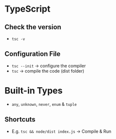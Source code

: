 # TypeScript

## Check the version
- ```tsc -v```

## Configuration File
- ```tsc --init``` -> configure the compiler
- ```tsc``` -> compile the code (dist folder)


# Built-in Types
- ```any```, ```unknown```, ```never```, ```enum``` & ```tuple```


## Shortcuts
- E.g. ```tsc && node/dist index.js``` -> Compile & Run